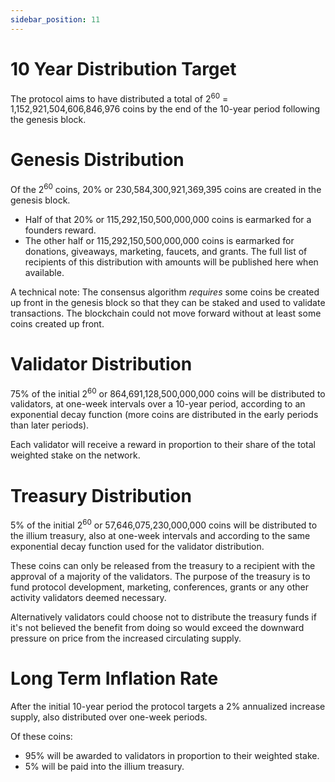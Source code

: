 ```yaml
---
sidebar_position: 11
---
```


# 10 Year Distribution Target

The protocol aims to have distributed a total of 2<sup>60</sup> = 1,152,921,504,606,846,976 coins by the 
end of the 10-year period following the genesis block.

# Genesis Distribution

Of the 2<sup>60</sup> coins, 20% or 230,584,300,921,369,395 coins are created in the genesis block. 

- Half of that 20% or 115,292,150,500,000,000 coins is earmarked for a founders reward.
- The other half or 115,292,150,500,000,000 coins is earmarked for donations, giveaways, marketing, faucets, and grants. 
The full list of recipients of this distribution with amounts will be published here when available.

A technical note: The consensus algorithm *requires* some coins be created up front in the genesis block so that they can be staked 
and used to validate transactions. The blockchain could not move forward without at least some coins created up front.

# Validator Distribution

75% of the initial 2<sup>60</sup> or 864,691,128,500,000,000 coins will be distributed to validators, at one-week
intervals over a 10-year period, according to an exponential decay function (more coins are distributed in the early periods
than later periods). 

Each validator will receive a reward in proportion to their share of the total weighted stake on the network.

# Treasury Distribution
5% of the initial 2<sup>60</sup> or 57,646,075,230,000,000 coins will be distributed to the illium treasury, also at one-week intervals and
according to the same exponential decay function used for the validator distribution.

These coins can only be released from the treasury to a recipient with the approval of a majority of the validators. The purpose of the treasury
is to fund protocol development, marketing, conferences, grants or any other activity validators deemed necessary. 

Alternatively validators could choose not to distribute the treasury funds if it's not believed the benefit from doing so would
exceed the downward pressure on price from the increased circulating supply.

# Long Term Inflation Rate
After the initial 10-year period the protocol targets a 2% annualized increase supply, also distributed over one-week periods.

Of these coins:

- 95% will be awarded to validators in proportion to their weighted stake.
- 5% will be paid into the illium treasury.
